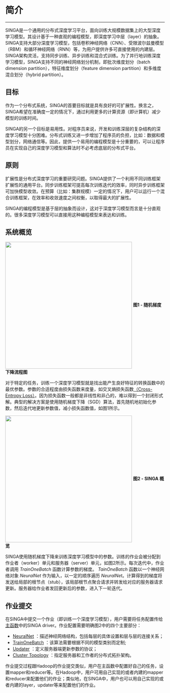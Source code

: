 # 简介

---

SINGA是一个通用的分布式深度学习平台，面向训练大规模数据集上的大型深度学习模型。其设计基于一种直观的编程模型，即深度学习中层（layer）的抽象。SINGA支持大部分深度学习模型，包括卷积神经网络（CNN）、受限波尔兹曼模型（RBM）和循环神经网络（RNN）等，为用户提供许多可直接使用的内建层。SINGA架构灵活，支持同步训练、异步训练和混合式训练。为了并行地训练深度学习模型，SINGA支持不同的神经网络划分机制，即批次维度划分（batch dimension partition），特征维度划分（feature dimension partition）和多维度混合划分（hybrid partition）。


## 目标

作为一个分布式系统，SINGA的首要目标就是具有良好的可扩展性。换言之，SINGA希望在准确度一定的情况下，通过利用更多的计算资源（即计算机）减少模型的训练时间。

SINGA的另一个目标是易用性。对程序员来说，开发和训练深层的复杂结构的深度学习模型十分困难。分布式训练又进一步增加了程序员的负担，比如：数据和模型划分，网络通信等。因此，提供一个易用的编程模型是十分重要的，可以让程序员在实现自己的深度学习模型和算法时不必考虑底层的分布式平台。

## 原则

扩展性是分布式深度学习的重要研究问题。SINGA提供了一个利用不同训练框架扩展性的通用平台。同步训练框架可提高每次训练迭代的效率，同时异步训练框架可加快模型收敛。在预算（比如：集群规模）一定的情况下，用户可以运行一个混合训练框架，在效率和收敛速度之间权衡，以取得最大的扩展性。

SINGA的编程模型是基于层的抽象而设计，这对于深度学习模型而言是十分直观的。很多深度学习模型可以直接用这种编程模型来表达和训练。

## 系统概览

<img src="../../images/sgd.png" align="center" width="400px"/>
<span><strong>图1 - 随机梯度下降流程图</strong></span>

对于特定的任务，训练一个深度学习模型就是找出能产生良好特征的转换函数中的最优参数。参数的合适程度由损失函数来度量，如交叉熵损失函数[（Cross-Entropy Loss）](https://en.wikipedia.org/wiki/Cross_entropy)。因为损失函数一般都是非线性和非凸的，难以得到一个封闭形式解。典型的解决方案是使用随机梯度下降（SGD）算法，首先随机地初始化参数，然后迭代地更新参数值，减小损失函数值，如图1所示。

<img src="../../images/overview.png" align="center" width="400px"/>
<span><strong>图2 - SINGA 概览</strong></span>

SINGA使用随机梯度下降来训练深度学习模型中的参数。训练的作业会被分配到作业者（worker）单元和服务器（server）单元，如图2所示。每次迭代中，作业者调用 *TrainOneBatch* 函数计算参数的梯度。 *TainOneBatch* 函数以一个神经网络对象 *NeuralNet* 作为输入，以一定的顺序遍历 *NeuralNet*。计算得到的梯度将发送给局部的根节点（stub），该局部根节点聚合请求并转发给对应的服务器请求更新。服务器给作业者发回更新后的参数，进入下一轮迭代。

## 作业提交

在SINGA中提交一个作业（即训练一个深度学习模型），用户需要将任务配置传给[主函数](programming-guide.md)中的SINGA driver。作业配置需要明确图2中的四个主要部分：

  * [NeuralNet](neural-net.md) ：描述神经网络结构，包括每层的具体设置和层与层的连接关系；
  * [TrainOneBatch](train-one-batch.md) ：该算法需要根据不同的模型类别而定制;
  * [Updater](updater.md) ：定义服务器端更新参数的协议；
  * [Cluster Topology](distributed-training.md) ：指定服务器和工作者的分布式拓扑架构。

作业提交过程跟Hadoop的作业提交类似，用户在主函数中配置好自己的任务，设置mapper和reducer等。在Hadoop中，用户可用自己实现的或者内建的mapper和reducer来配置他们的作业；类似地，在SINGA中，用户也可以用自己实现的或者内建的layer，updater等来配置他们的作业。
